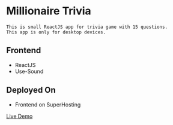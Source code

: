 # Millionaire Trivia

    This is small ReactJS app for trivia game with 15 questions.
    This app is only for desktop devices.

## Frontend
- ReactJS
- Use-Sound
## Deployed On
- Frontend on SuperHosting

[Live Demo](http://millionaire-trivia.kriskata.com)